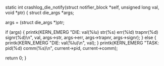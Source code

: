 

static int crashlog_die_notify(struct notifier_block *self, unsigned long val, void *ptr)
{
   struct die_args *args;

   args = (struct die_args *)ptr;

   if (args) {
       printk(KERN_EMERG "DIE: val(%lu) str(%s) err(%ld) trapnr(%d) signr(%d)\n",
               val, args->str, args->err, args->trapnr, args->signr);
   } else {
       printk(KERN_EMERG "DIE: val(%lu)\n", val);
   }
   printk(KERN_EMERG "TASK: pid(%d) comm(%s)\n", current->pid, current->comm);

   return 0;
}

